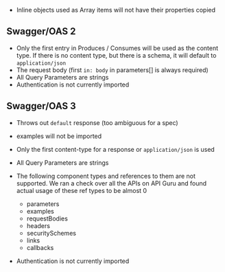 
- Inline objects used as Array items will not have their properties copied 

## Swagger/OAS 2 
- Only the first entry in Produces / Consumes will be used as the content type. If there is no content type, but there is a schema, it will default to `application/json`
- The request body (first `in: body` in parameters[] is always required)
- All Query Parameters are strings
- Authentication is not currently imported

## Swagger/OAS 3
- Throws out `default` response (too ambiguous for a spec)
- examples will not be imported
- Only the first content-type for a response or `application/json` is used
- All Query Parameters are strings
- The following component types and references to them are not supported. We ran a check over all the APIs on API Guru and found actual usage of these ref types to be almost 0 

    - parameters
    - examples
    - requestBodies
    - headers
    - securitySchemes
    - links
    - callbacks 
   
- Authentication is not currently imported 